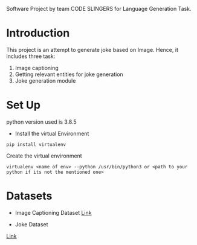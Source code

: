 Software Project by team CODE SLINGERS for Language Generation Task.

# Introduction #

This project is an attempt to generate joke based on Image. Hence, it includes three task:

1. Image captioning
2. Getting relevant entities for joke generation
3. Joke generation module



# Set Up #

python version used is 3.8.5

- Install the virtual Environment

```
pip install virtualenv

```

Create the virtual environment

```
virtualenv <name of env> --python /usr/bin/python3 or <path to your python if its not the mentioned one>

```

# Datasets #

- Image Captioning Dataset
[Link](https://paperswithcode.com/datasets)

- Joke Dataset

 [Link](https://www.kaggle.com/abhinavmoudgil95/short-jokes)


